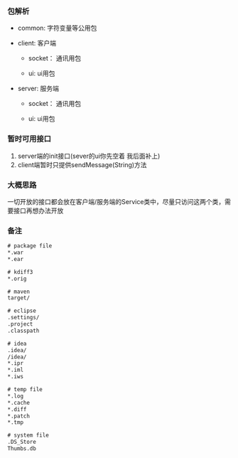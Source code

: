 ### 包解析

- common: 字符变量等公用包
- client: 客户端
 
    - socket： 通讯用包
    
    - ui: ui用包
    
- server: 服务端
 
    - socket： 通讯用包
    
    - ui: ui用包
    
### 暂时可用接口
1. server端的init接口(sever的ui你先空着 我后面补上)
2. client端暂时只提供sendMessage(String)方法

### 大概思路
一切开放的接口都会放在客户端/服务端的Service类中，尽量只访问这两个类，需要接口再想办法开放

### 备注

```xml
# package file
*.war
*.ear

# kdiff3
*.orig

# maven
target/

# eclipse
.settings/
.project
.classpath

# idea
.idea/
/idea/
*.ipr
*.iml
*.iws

# temp file
*.log
*.cache
*.diff
*.patch
*.tmp

# system file
.DS_Store
Thumbs.db
```
